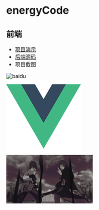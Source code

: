 # energyCode
前端
-----

* [项目演示](http://47.106.172.176:666/ "项目演示")
* [后端源码](https://github.com/815129099/energyServer "后端源码")
* 项目截图

![baidu](http://www.baidu.com/img/bdlogo.gif "百度logo")  
![](https://github.com/815129099/energyCode/raw/master/src/assets/logo.png "login.logo")  
![](https://github.com/815129099/energyCode/raw/master/1.jpg "login.logo") 


